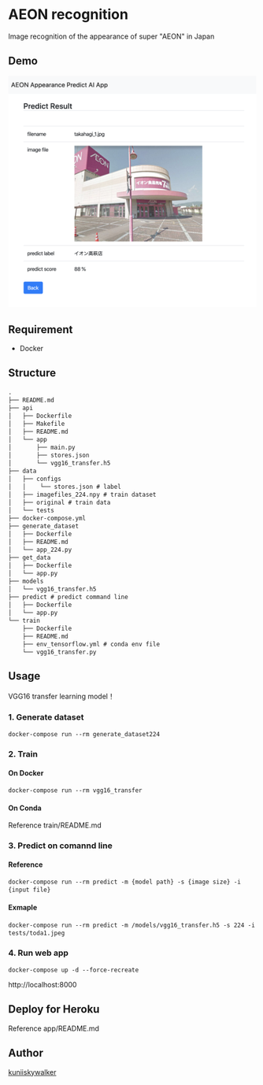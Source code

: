 AEON recognition
====

Image recognition of the appearance of super "AEON" in Japan

## Demo

![demo](https://github.com/kuniiskywalker/AEON-recognition/blob/master/demo.png?raw=true "sample")

## Requirement

- Docker

## Structure

```
.
├── README.md
├── api
│   ├── Dockerfile
│   ├── Makefile
│   ├── README.md
│   └── app
│       ├── main.py
│       ├── stores.json
│       └── vgg16_transfer.h5
├── data
│   ├── configs
│   │    └── stores.json # label
│   ├── imagefiles_224.npy # train dataset
│   ├── original # train data
│   └── tests
├── docker-compose.yml
├── generate_dataset
│   ├── Dockerfile
│   ├── README.md
│   └── app_224.py
├── get_data
│   ├── Dockerfile
│   └── app.py
├── models
│   └── vgg16_transfer.h5
├── predict # predict command line 
│   ├── Dockerfile
│   └── app.py 
└── train 
    ├── Dockerfile
    ├── README.md
    ├── env_tensorflow.yml # conda env file
    └── vgg16_transfer.py
```

## Usage

VGG16 transfer learning model！

### 1. Generate dataset

```
docker-compose run --rm generate_dataset224
```

### 2. Train

#### On Docker
```
docker-compose run --rm vgg16_transfer
```

#### On Conda

Reference train/README.md

### 3.  Predict on comannd line

#### Reference
```
docker-compose run --rm predict -m {model path} -s {image size} -i {input file}
```

#### Exmaple

```
docker-compose run --rm predict -m /models/vgg16_transfer.h5 -s 224 -i tests/toda1.jpeg
```

### 4. Run web app

```
docker-compose up -d --force-recreate
```

http://localhost:8000

## Deploy for Heroku

Reference app/README.md

## Author

[kuniiskywalker](https://github.com/kuniiskywalker)